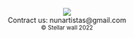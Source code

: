 
<!-- Supports html tags https://demo.fwfh.dev/supported/tags.html -->

<p align="center">
  <img src="https://miro.medium.com/max/875/1*vmkJ0qCrX56RbpjOQucTfQ.jpeg" />
  <br>
  <a href="mailto:nunartistas@gmail.com" style="text-decoration: none;">Contract us: nunartistas@gmail.com</a>
  <br>
  <small> © Stellar wall 2022</small>
</p>

